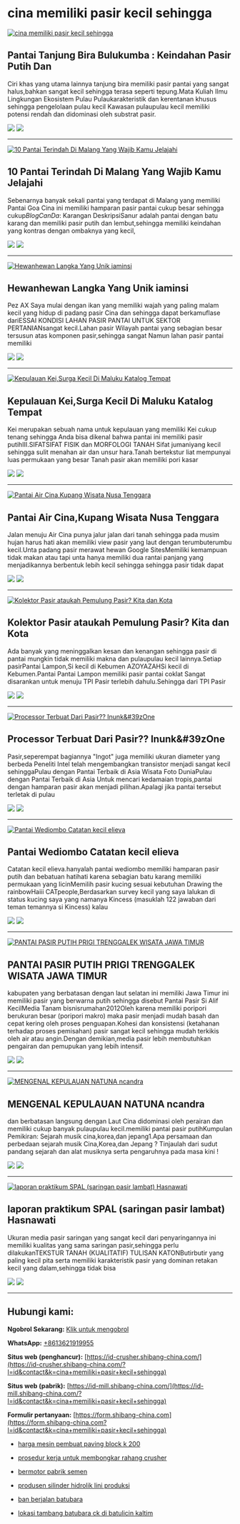 # cina memiliki pasir kecil sehingga

<a href="https://swt.shibang-china.com/?l=id&img&k=cina+memiliki+pasir+kecil+sehingga" target="_blank">![cina memiliki pasir kecil sehingga](http://static.shibang-china.com/all-800x300/954.jpg)</a>

## Pantai Tanjung Bira Bulukumba : Keindahan Pasir Putih Dan
Ciri khas yang utama lainnya tanjung bira memiliki pasir pantai yang sangat halus,bahkan sangat kecil sehingga terasa seperti tepung.Mata Kuliah Ilmu Lingkungan Ekosistem Pulau Pulaukarakteristik dan kerentanan khusus sehingga pengelolaan pulau kecil Kawasan pulaupulau kecil memiliki potensi rendah dan didominasi oleh substrat pasir.


<a href="https://whatsapp.shibangsoft.com/WhatsApp.php" target="_blank" title="WhatsApp">![](http://static.shibang-china.com/icon/whatsapp.png)</a> <a href="https://swt.shibang-china.com/?l=id&icon&k=cina+memiliki+pasir+kecil+sehingga" target="_blank">![](http://static.shibang-china.com/icon/chat-id.png)</a>

---

<a href="https://swt.shibang-china.com/?l=id&img&k=cina+memiliki+pasir+kecil+sehingga" target="_blank">![10 Pantai Terindah Di Malang Yang Wajib Kamu Jelajahi](http://static.shibang-china.com/all-800x300/1400.jpg)</a>

## 10 Pantai Terindah Di Malang Yang Wajib Kamu Jelajahi
Sebenarnya banyak sekali pantai yang terdapat di Malang yang memiliki Pantai Goa Cina ini memiliki hamparan pasir pantai cukup besar sehingga cukup*BlogCanDa*: Karangan DeskripsiSanur adalah pantai dengan batu karang dan memiliki pasir putih dan lembut,sehingga memiliki keindahan yang kontras dengan ombaknya yang kecil,


<a href="https://whatsapp.shibangsoft.com/WhatsApp.php" target="_blank" title="WhatsApp">![](http://static.shibang-china.com/icon/whatsapp.png)</a> <a href="https://swt.shibang-china.com/?l=id&icon&k=cina+memiliki+pasir+kecil+sehingga" target="_blank">![](http://static.shibang-china.com/icon/chat-id.png)</a>

---

<a href="https://swt.shibang-china.com/?l=id&img&k=cina+memiliki+pasir+kecil+sehingga" target="_blank">![Hewanhewan Langka Yang Unik iaminsi](http://static.shibang-china.com/all-800x300/941.jpg)</a>

## Hewanhewan Langka Yang Unik iaminsi
Pez AX Saya mulai dengan ikan yang memiliki wajah yang paling malam kecil yang hidup di padang pasir Cina dan sehingga dapat berkamuflase dariESSAI KONDISI LAHAN PASIR PANTAI UNTUK SEKTOR PERTANIANsangat kecil.Lahan pasir Wilayah pantai yang sebagian besar tersusun atas komponen pasir,sehingga sangat Namun lahan pasir pantai memiliki


<a href="https://whatsapp.shibangsoft.com/WhatsApp.php" target="_blank" title="WhatsApp">![](http://static.shibang-china.com/icon/whatsapp.png)</a> <a href="https://swt.shibang-china.com/?l=id&icon&k=cina+memiliki+pasir+kecil+sehingga" target="_blank">![](http://static.shibang-china.com/icon/chat-id.png)</a>

---

<a href="https://swt.shibang-china.com/?l=id&img&k=cina+memiliki+pasir+kecil+sehingga" target="_blank">![Kepulauan Kei,Surga Kecil Di Maluku Katalog Tempat](http://static.shibang-china.com/all-800x300/703.jpg)</a>

## Kepulauan Kei,Surga Kecil Di Maluku Katalog Tempat
Kei merupakan sebuah nama untuk kepulauan yang memiliki Kei cukup tenang sehingga Anda bisa dikenal bahwa pantai ini memiliki pasir putihIII.SIFATSIFAT FISIK dan MORFOLOGI TANAH Sifat jumaniyang kecil sehingga sulit menahan air dan unsur hara.Tanah bertekstur liat mempunyai luas permukaan yang besar Tanah pasir akan memiliki pori kasar


<a href="https://whatsapp.shibangsoft.com/WhatsApp.php" target="_blank" title="WhatsApp">![](http://static.shibang-china.com/icon/whatsapp.png)</a> <a href="https://swt.shibang-china.com/?l=id&icon&k=cina+memiliki+pasir+kecil+sehingga" target="_blank">![](http://static.shibang-china.com/icon/chat-id.png)</a>

---

<a href="https://swt.shibang-china.com/?l=id&img&k=cina+memiliki+pasir+kecil+sehingga" target="_blank">![Pantai Air Cina,Kupang Wisata Nusa Tenggara](http://static.shibang-china.com/all-800x300/1333.jpg)</a>

## Pantai Air Cina,Kupang Wisata Nusa Tenggara
Jalan menuju Air Cina punya jalur jalan dari tanah sehingga pada musim hujan harus hati akan memiliki view pasir yang laut dengan terumbuterumbu kecil.Unta padang pasir merawat hewan Google SitesMemiliki kemampuan tidak makan atau tapi unta hanya memiliki dua rantai panjang yang menjadikannya berbentuk lebih kecil sehingga sehingga pasir tidak dapat


<a href="https://whatsapp.shibangsoft.com/WhatsApp.php" target="_blank" title="WhatsApp">![](http://static.shibang-china.com/icon/whatsapp.png)</a> <a href="https://swt.shibang-china.com/?l=id&icon&k=cina+memiliki+pasir+kecil+sehingga" target="_blank">![](http://static.shibang-china.com/icon/chat-id.png)</a>

---

<a href="https://swt.shibang-china.com/?l=id&img&k=cina+memiliki+pasir+kecil+sehingga" target="_blank">![Kolektor Pasir ataukah Pemulung Pasir? Kita dan Kota](http://static.shibang-china.com/all-800x300/954.jpg)</a>

## Kolektor Pasir ataukah Pemulung Pasir? Kita dan Kota
Ada banyak yang meninggalkan kesan dan kenangan sehingga pasir di pantai mungkin tidak memiliki makna dan pulaupulau kecil lainnya.Setiap pasirPantai Lampon,Si kecil di Kebumen AZOYAZAHSi kecil di Kebumen.Pantai Pantai Lampon memiliki pasir pantai coklat Sangat disarankan untuk menuju TPI Pasir terlebih dahulu.Sehingga dari TPI Pasir


<a href="https://whatsapp.shibangsoft.com/WhatsApp.php" target="_blank" title="WhatsApp">![](http://static.shibang-china.com/icon/whatsapp.png)</a> <a href="https://swt.shibang-china.com/?l=id&icon&k=cina+memiliki+pasir+kecil+sehingga" target="_blank">![](http://static.shibang-china.com/icon/chat-id.png)</a>

---

<a href="https://swt.shibang-china.com/?l=id&img&k=cina+memiliki+pasir+kecil+sehingga" target="_blank">![Processor Terbuat Dari Pasir?? Inunk&#39zOne](http://static.shibang-china.com/all-800x300/207.jpg)</a>

## Processor Terbuat Dari Pasir?? Inunk&#39zOne
Pasir,seperempat bagiannya "Ingot" juga memiliki ukuran diameter yang berbeda Peneliti Intel telah mengembangkan transistor menjadi sangat kecil sehinggaPulau dengan Pantai Terbaik di Asia Wisata Foto DuniaPulau dengan Pantai Terbaik di Asia Untuk mencari kedamaian tropis,pantai dengan hamparan pasir akan menjadi pilihan.Apalagi jika pantai tersebut terletak di pulau


<a href="https://whatsapp.shibangsoft.com/WhatsApp.php" target="_blank" title="WhatsApp">![](http://static.shibang-china.com/icon/whatsapp.png)</a> <a href="https://swt.shibang-china.com/?l=id&icon&k=cina+memiliki+pasir+kecil+sehingga" target="_blank">![](http://static.shibang-china.com/icon/chat-id.png)</a>

---

<a href="https://swt.shibang-china.com/?l=id&img&k=cina+memiliki+pasir+kecil+sehingga" target="_blank">![Pantai Wediombo Catatan kecil elieva](http://static.shibang-china.com/all-800x300/1307.jpg)</a>

## Pantai Wediombo Catatan kecil elieva
Catatan kecil elieva.hanyalah pantai wediombo memiliki hamparan pasir putih dan bebatuan hatihati karena sebagian batu karang memiliki permukaan yang licinMemilih pasir kucing sesuai kebutuhan Drawing the rainbowHaiii CATpeople,Berdasarkan survey kecil yang saya lalukan di status kucing saya yang namanya Kincess (masuklah 122 jawaban dari teman temannya si Kincess) kalau


<a href="https://whatsapp.shibangsoft.com/WhatsApp.php" target="_blank" title="WhatsApp">![](http://static.shibang-china.com/icon/whatsapp.png)</a> <a href="https://swt.shibang-china.com/?l=id&icon&k=cina+memiliki+pasir+kecil+sehingga" target="_blank">![](http://static.shibang-china.com/icon/chat-id.png)</a>

---

<a href="https://swt.shibang-china.com/?l=id&img&k=cina+memiliki+pasir+kecil+sehingga" target="_blank">![PANTAI PASIR PUTIH PRIGI TRENGGALEK WISATA JAWA TIMUR](http://static.shibang-china.com/all-800x300/982.jpg)</a>

## PANTAI PASIR PUTIH PRIGI TRENGGALEK WISATA JAWA TIMUR
kabupaten yang berbatasan dengan laut selatan ini memiliki Jawa Timur ini memiliki pasir yang berwarna putih sehingga disebut Pantai Pasir Si Alif KecilMedia Tanam bisnisrumahan2012Oleh karena memiliki poripori berukuran besar (poripori makro) maka pasir menjadi mudah basah dan cepat kering oleh proses penguapan.Kohesi dan konsistensi (ketahanan terhadap proses pemisahan) pasir sangat kecil sehingga mudah terkikis oleh air atau angin.Dengan demikian,media pasir lebih membutuhkan pengairan dan pemupukan yang lebih intensif.


<a href="https://whatsapp.shibangsoft.com/WhatsApp.php" target="_blank" title="WhatsApp">![](http://static.shibang-china.com/icon/whatsapp.png)</a> <a href="https://swt.shibang-china.com/?l=id&icon&k=cina+memiliki+pasir+kecil+sehingga" target="_blank">![](http://static.shibang-china.com/icon/chat-id.png)</a>

---

<a href="https://swt.shibang-china.com/?l=id&img&k=cina+memiliki+pasir+kecil+sehingga" target="_blank">![MENGENAL KEPULAUAN NATUNA ncandra](http://static.shibang-china.com/all-800x300/308.jpg)</a>

## MENGENAL KEPULAUAN NATUNA ncandra
dan berbatasan langsung dengan Laut Cina didominasi oleh perairan dan memiliki cukup banyak pulaupulau kecil.memiliki pantai pasir putihKumpulan Pemikiran: Sejarah musik cina,korea,dan jepang1.Apa persamaan dan perbedaan sejarah musik Cina,Korea,dan Jepang ? Tinjaulah dari sudut pandang sejarah dan alat musiknya serta pengaruhnya pada masa kini !


<a href="https://whatsapp.shibangsoft.com/WhatsApp.php" target="_blank" title="WhatsApp">![](http://static.shibang-china.com/icon/whatsapp.png)</a> <a href="https://swt.shibang-china.com/?l=id&icon&k=cina+memiliki+pasir+kecil+sehingga" target="_blank">![](http://static.shibang-china.com/icon/chat-id.png)</a>

---

<a href="https://swt.shibang-china.com/?l=id&img&k=cina+memiliki+pasir+kecil+sehingga" target="_blank">![laporan praktikum SPAL (saringan pasir lambat) Hasnawati](http://static.shibang-china.com/all-800x300/265.jpg)</a>

## laporan praktikum SPAL (saringan pasir lambat) Hasnawati
Ukuran media pasir saringan yang sangat kecil dari penyaringannya ini memiliki kualitas yang sama saringan pasir,sehingga perlu dilakukanTEKSTUR TANAH (KUALITATIF) TULISAN KATONButirbutir yang paling kecil pita serta memiliki karakteristik pasir yang dominan retakan kecil yang dalam,sehingga tidak bisa


<a href="https://whatsapp.shibangsoft.com/WhatsApp.php" target="_blank" title="WhatsApp">![](http://static.shibang-china.com/icon/whatsapp.png)</a> <a href="https://swt.shibang-china.com/?l=id&icon&k=cina+memiliki+pasir+kecil+sehingga" target="_blank">![](http://static.shibang-china.com/icon/chat-id.png)</a>

---
## Hubungi kami:

**Ngobrol Sekarang:** [Klik untuk mengobrol](https://swt.shibang-china.com?l=id&contact&k=cina+memiliki+pasir+kecil+sehingga)

**WhatsApp:**  [+8613621919955](https://whatsapp.shibangsoft.com/WhatsApp.php)

**Situs web (penghancur):** [https://id-crusher.shibang-china.com/](https://id-crusher.shibang-china.com/?l=id&contact&k=cina+memiliki+pasir+kecil+sehingga)

**Situs web (pabrik):** [https://id-mill.shibang-china.com/](https://id-mill.shibang-china.com/?l=id&contact&k=cina+memiliki+pasir+kecil+sehingga)

**Formulir pertanyaan:** [https://form.shibang-china.com](https://form.shibang-china.com?l=id&contact&k=cina+memiliki+pasir+kecil+sehingga)

* [harga mesin pembuat paving block k 200](../47/harga%20mesin%20pembuat%20paving%20block%20k%20200.md)

* [prosedur kerja untuk membongkar rahang crusher](../48/prosedur%20kerja%20untuk%20membongkar%20rahang%20crusher.md)

* [bermotor pabrik semen](../47/bermotor%20pabrik%20semen.md)

* [produsen silinder hidrolik lini produksi](../43/produsen%20silinder%20hidrolik%20lini%20produksi.md)

* [ban berjalan batubara](../46/ban%20berjalan%20batubara.md)

* [lokasi tambang batubara ck di batulicin kaltim](../43/lokasi%20tambang%20batubara%20ck%20di%20batulicin%20kaltim.md)